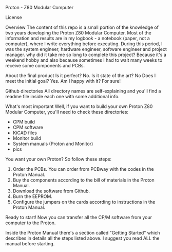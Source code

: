 Proton - Z80 Modular Computer

License

Overview
The content of this repo is a small portion of the knowledge of two years developing the Proton Z80 Modular Computer. Most of the information and results are in my logbook - a notebook (paper, not a computer), where I write everything before executing. During this period, I was the system engineer, hardware engineer, software engineer and project manager. why did it take me so long to complete this project? Because it's a weekend hobby and also because sometimes I had to wait many weeks to receive some components and PCBs.  

About the final product
Is it perfect? No.
Is it state of the art? No
Does I meet the initial goal? Yes.
Am I happy with it? For sure!

Github directories
All directory names are self-explaining and you'll find a readme file inside each one with some additional info.

What's most important
Well, if you want to build your own Proton Z80 Modular Computer, you'll need to check these directories:

- CPM build
- CPM software
- KiCAD files
- Monitor build
- System manuals (Proton and Monitor)
- pics

You want your own Proton? So follow these steps:

1) Order the PCBs. You can order from PCBway with the codes in the Proton Manual.
2) Buy the components according to the bill of materials in the Proton Manual.
3) Download the software from Github.
4) Burn the EEPROM.
5) Configure the jumpers on the cards according to instructions in the Proton Manual.

Ready to start! Now you can transfer all the CP/M software from your computer to the Proton.

Inside the Proton Manual there's a section called "Getting Started" which describes in details all the steps listed above. I suggest you read ALL the manual before starting.

